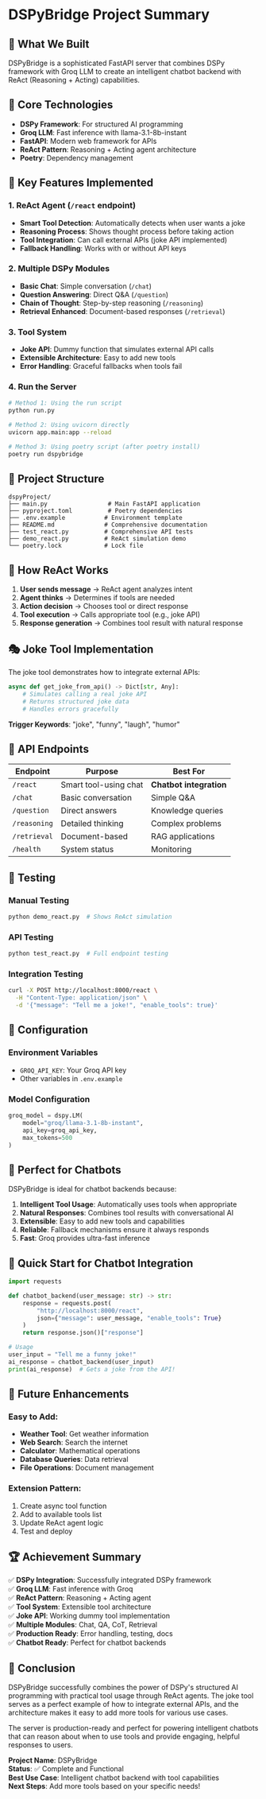 # DSPyBridge Project Summary

## 🎯 What We Built

DSPyBridge is a sophisticated FastAPI server that combines DSPy framework with Groq LLM to create an intelligent chatbot backend with ReAct (Reasoning + Acting) capabilities.

## 🔧 Core Technologies

- **DSPy Framework**: For structured AI programming
- **Groq LLM**: Fast inference with llama-3.1-8b-instant
- **FastAPI**: Modern web framework for APIs
- **ReAct Pattern**: Reasoning + Acting agent architecture
- **Poetry**: Dependency management

## 🚀 Key Features Implemented

### 1. **ReAct Agent** (`/react` endpoint)
- **Smart Tool Detection**: Automatically detects when user wants a joke
- **Reasoning Process**: Shows thought process before taking action
- **Tool Integration**: Can call external APIs (joke API implemented)
- **Fallback Handling**: Works with or without API keys

### 2. **Multiple DSPy Modules**
- **Basic Chat**: Simple conversation (`/chat`)
- **Question Answering**: Direct Q&A (`/question`)
- **Chain of Thought**: Step-by-step reasoning (`/reasoning`)
- **Retrieval Enhanced**: Document-based responses (`/retrieval`)

### 3. **Tool System**
- **Joke API**: Dummy function that simulates external API calls
- **Extensible Architecture**: Easy to add new tools
- **Error Handling**: Graceful fallbacks when tools fail

### 4. Run the Server

```bash
# Method 1: Using the run script
python run.py

# Method 2: Using uvicorn directly  
uvicorn app.main:app --reload

# Method 3: Using poetry script (after poetry install)
poetry run dspybridge
```

## 📁 Project Structure

```
dspyProject/
├── main.py                 # Main FastAPI application
├── pyproject.toml          # Poetry dependencies
├── .env.example           # Environment template
├── README.md              # Comprehensive documentation
├── test_react.py          # Comprehensive API tests
├── demo_react.py          # ReAct simulation demo
└── poetry.lock            # Lock file
```

## 🤖 How ReAct Works

1. **User sends message** → ReAct agent analyzes intent
2. **Agent thinks** → Determines if tools are needed
3. **Action decision** → Chooses tool or direct response
4. **Tool execution** → Calls appropriate tool (e.g., joke API)
5. **Response generation** → Combines tool result with natural response

## 🎭 Joke Tool Implementation

The joke tool demonstrates how to integrate external APIs:

```python
async def get_joke_from_api() -> Dict[str, Any]:
    # Simulates calling a real joke API
    # Returns structured joke data
    # Handles errors gracefully
```

**Trigger Keywords**: "joke", "funny", "laugh", "humor"

## 🔌 API Endpoints

| Endpoint | Purpose | Best For |
|----------|---------|----------|
| `/react` | Smart tool-using chat | **Chatbot integration** |
| `/chat` | Basic conversation | Simple Q&A |
| `/question` | Direct answers | Knowledge queries |
| `/reasoning` | Detailed thinking | Complex problems |
| `/retrieval` | Document-based | RAG applications |
| `/health` | System status | Monitoring |

## 🧪 Testing

### Manual Testing
```bash
python demo_react.py  # Shows ReAct simulation
```

### API Testing
```bash
python test_react.py  # Full endpoint testing
```

### Integration Testing
```bash
curl -X POST http://localhost:8000/react \
  -H "Content-Type: application/json" \
  -d '{"message": "Tell me a joke!", "enable_tools": true}'
```

## 🔧 Configuration

### Environment Variables
- `GROQ_API_KEY`: Your Groq API key
- Other variables in `.env.example`

### Model Configuration
```python
groq_model = dspy.LM(
    model="groq/llama-3.1-8b-instant",
    api_key=groq_api_key,
    max_tokens=500
)
```

## 🎯 Perfect for Chatbots

DSPyBridge is ideal for chatbot backends because:

1. **Intelligent Tool Usage**: Automatically uses tools when appropriate
2. **Natural Responses**: Combines tool results with conversational AI
3. **Extensible**: Easy to add new tools and capabilities
4. **Reliable**: Fallback mechanisms ensure it always responds
5. **Fast**: Groq provides ultra-fast inference

## 🚀 Quick Start for Chatbot Integration

```python
import requests

def chatbot_backend(user_message: str) -> str:
    response = requests.post(
        "http://localhost:8000/react",
        json={"message": user_message, "enable_tools": True}
    )
    return response.json()["response"]

# Usage
user_input = "Tell me a funny joke!"
ai_response = chatbot_backend(user_input)
print(ai_response)  # Gets a joke from the API!
```

## 🔮 Future Enhancements

### Easy to Add:
- **Weather Tool**: Get weather information
- **Web Search**: Search the internet
- **Calculator**: Mathematical operations
- **Database Queries**: Data retrieval
- **File Operations**: Document management

### Extension Pattern:
1. Create async tool function
2. Add to available tools list
3. Update ReAct agent logic
4. Test and deploy

## 🏆 Achievement Summary

✅ **DSPy Integration**: Successfully integrated DSPy framework  
✅ **Groq LLM**: Fast inference with Groq  
✅ **ReAct Pattern**: Reasoning + Acting agent  
✅ **Tool System**: Extensible tool architecture  
✅ **Joke API**: Working dummy tool implementation  
✅ **Multiple Modules**: Chat, QA, CoT, Retrieval  
✅ **Production Ready**: Error handling, testing, docs  
✅ **Chatbot Ready**: Perfect for chatbot backends  

## 🎉 Conclusion

DSPyBridge successfully combines the power of DSPy's structured AI programming with practical tool usage through ReAct agents. The joke tool serves as a perfect example of how to integrate external APIs, and the architecture makes it easy to add more tools for various use cases.

The server is production-ready and perfect for powering intelligent chatbots that can reason about when to use tools and provide engaging, helpful responses to users.

**Project Name**: DSPyBridge  
**Status**: ✅ Complete and Functional  
**Best Use Case**: Intelligent chatbot backend with tool capabilities  
**Next Steps**: Add more tools based on your specific needs!
